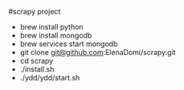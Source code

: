 #scrapy project

* brew install python
* brew install mongodb
* brew services start mongodb
* git clone git@github.com:ElenaDomi/scrapy.git
* cd scrapy
* ./install.sh
* ./ydd/ydd/start.sh